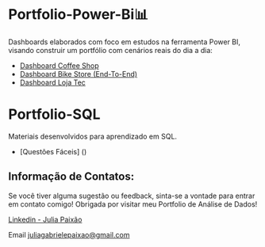 # Portfolio-Power-Bi📊
Dashboards elaborados com foco em estudos na ferramenta Power BI, visando construir um portfólio com cenários reais do dia a dia:
- [Dashboard Coffee Shop](https://github.com/Paixaojulia/Portfolio-Power-Bi/tree/main/Coffee%20Shop)
- [Dashboard Bike Store (End-To-End)](https://github.com/Paixaojulia/Portfolio-Power-Bi/tree/main/End-To-End-Project)
- [Dashboard Loja Tec](https://github.com/Paixaojulia/Portfolio-Power-Bi/tree/main/Loja%20Tech)

# Portfolio-SQL 
Materiais desenvolvidos para aprendizado em SQL.  
- [Questões Fáceis] ()

## Informação de Contatos:
Se você tiver alguma sugestão ou feedback, sinta-se a vontade para entrar em contato comigo! 
Obrigada por visitar meu Portfolio de Análise de Dados!

[Linkedin - Julia Paixão](https://www.linkedin.com/in/juliapaixão/)

Email juliagabrielepaixao@gmail.com
